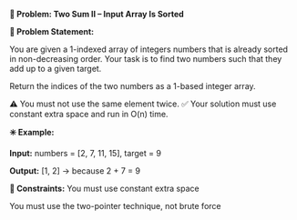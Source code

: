 
**🧠 Problem: Two Sum II – Input Array Is Sorted**

**📘 Problem Statement:**

You are given a 1-indexed array of integers numbers that is already sorted in non-decreasing order.
Your task is to find two numbers such that they add up to a given target.

Return the indices of the two numbers as a 1-based integer array.

⚠️ You must not use the same element twice.
✅ Your solution must use constant extra space and run in O(n) time.


**✳️ Example:**

**Input:** numbers = [2, 7, 11, 15], target = 9  

**Output:** [1, 2]  → because 2 + 7 = 9

**🚫 Constraints:**
You must use constant extra space

You must use the two-pointer technique, not brute force
